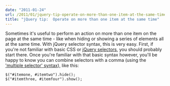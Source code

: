 ```yaml
---
date: "2011-01-24"
url: /2011/01/jquery-tip-operate-on-more-than-one-item-at-the-same-time
title: "jQuery tip:  Operate on more than one item at the same time"
---
```

Sometimes it's useful to perform an action on more than one item on the page at the same time - like when hiding or showing a series of elements all at the same time.  With jQuery selector syntax, this is very easy.  First, if you're not familiar with basic CSS or <a href="http://api.jquery.com/category/selectors/">jQuery selectors</a>, you should probably start there.  Once you're familiar with that basic syntax however, you'll be happy to know you can combine selectors with a comma (using the <a href="http://api.jquery.com/multiple-selector/">'multiple selector' syntax</a>), like this:

	$("#itemone, #itemtwo").hide();
	$("#itemthree, #itemfour").show();

